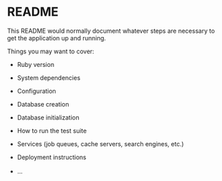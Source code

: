 # README

This README would normally document whatever steps are necessary to get the
application up and running.

Things you may want to cover:

* Ruby version

* System dependencies

* Configuration 

* Database creation

* Database initialization

* How to run the test suite

* Services (job queues, cache servers, search engines, etc.)

* Deployment instructions

* ...
　
